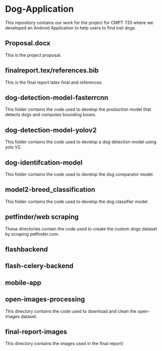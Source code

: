 # Dog-Application

This repository contains our work for the project for CMPT 733 where we developed an Android Application to help users
to find lost dogs.  

## Proposal.docx

This is the project proposal.

## finalreport.tex/references.bib

This is the final report latex final and references.

## dog-detection-model-fasterrcnn

This folder contains the code used to develop the production model that detects dogs and computes bounding boxes.

## dog-detection-model-yolov2

This folder contains the code used to develop a dog detection model using yolo V2.

## dog-identifcation-model

This folder contains the code used to develop the dog comparator model.

## model2-breed_classification

This folder contains the code used to develop the dog classifier model.

## petfinder/web scraping

These directories contain the code used to create the custom dogs dataset by scraping petfinder.com.

## flashbackend

## flash-celery-backend

## mobile-app

## open-images-processing

This directory contains the code used to download and clean the open-images dataset. 

## final-report-images

This directory contains the images used in the final report/
